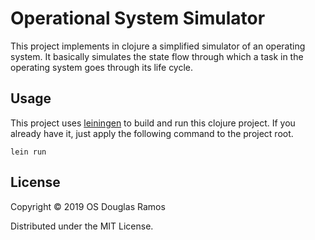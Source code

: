 # Operational System Simulator

This project implements in clojure a simplified simulator of an operating system. It basically simulates the state flow through which a task in the operating system goes through its life cycle.

## Usage

This project uses [leiningen](https://leiningen.org/) to build and run this clojure project. If you already have it, just apply the following command to the project root.

```
lein run
```


## License

Copyright © 2019 OS Douglas Ramos

Distributed under the MIT License.
